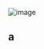 ![image](https://github.com/user-attachments/assets/e3049563-713e-4255-bb56-4196bddaa0e8)

## a
```

